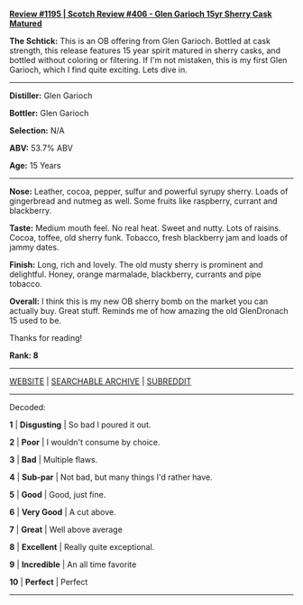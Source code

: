 
[**Review #1195 | Scotch Review #406 - Glen Garioch 15yr Sherry Cask Matured**]( https://t8ke.review/review-1195-glen-garioch-15yr-sherry-cask-matured)

**The Schtick:** This is an OB offering from Glen Garioch. Bottled at cask strength, this release features 15 year spirit matured in sherry casks, and bottled without coloring or filtering. If I'm not mistaken, this is my first Glen Garioch, which I find quite exciting. Lets dive in. 

-----

**Distiller:** Glen Garioch

**Bottler:** Glen Garioch

**Selection:** N/A

**ABV:** 53.7% ABV

**Age:** 15 Years 

-----

**Nose:**  Leather, cocoa, pepper, sulfur and powerful syrupy sherry. Loads of gingerbread and nutmeg as well. Some fruits like raspberry, currant and blackberry. 

**Taste:** Medium mouth feel. No real heat. Sweet and nutty. Lots of raisins. Cocoa, toffee, old sherry funk. Tobacco, fresh blackberry jam and loads of jammy dates. 

**Finish:** Long, rich and lovely. The old musty sherry is prominent and delightful. Honey, orange marmalade, blackberry, currants and pipe tobacco.

**Overall:** I think this is my new OB sherry bomb on the market you can actually buy. Great stuff. Reminds me of how amazing the old GlenDronach 15 used to be. 

Thanks for reading!

**Rank: 8**



-----

[WEBSITE](https://t8ke.review) | [SEARCHABLE ARCHIVE](https://t8ke.review/review-archive/) | [SUBREDDIT](https://reddit.com/r/t8kereviews)

-----

Decoded:

**1** | **Disgusting** | So bad I poured it out.

**2** | **Poor** | I wouldn't consume by choice.

**3** | **Bad** | Multiple flaws.

**4** | **Sub-par** | Not bad, but many things I'd rather have.

**5** | **Good** | Good, just fine.

**6** | **Very Good** | A cut above.

**7** | **Great** | Well above average

**8** | **Excellent** | Really quite exceptional.

**9** | **Incredible** | An all time favorite

**10** | **Perfect** | Perfect

----

